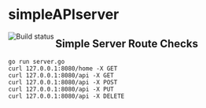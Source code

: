 # simpleAPIserver

<a href="https://travis-ci.com/josephsmartinez/simpleAPIserver"><img src="https://travis-ci.com/josephsmartinez/simpleAPIserver.svg?branch=master" alt="Build status" align="left"/></a>

## Simple Server Route Checks

`go run server.go`  
`curl 127.0.0.1:8080/home -X GET`  
`curl 127.0.0.1:8080/api -X GET`  
`curl 127.0.0.1:8080/api -X POST`  
`curl 127.0.0.1:8080/api -X PUT`  
`curl 127.0.0.1:8080/api -X DELETE`
